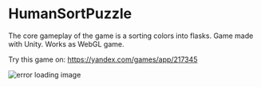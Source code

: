 # HumanSortPuzzle

The core gameplay of the game is a sorting colors into flasks.
Game made with Unity.
Works as WebGL game.

Try this game on: https://yandex.com/games/app/217345

![error loading image](https://avatars.mds.yandex.net/get-games/3006389/2a00000187439c0a08642ed9cd01546d9df3/cover1)
